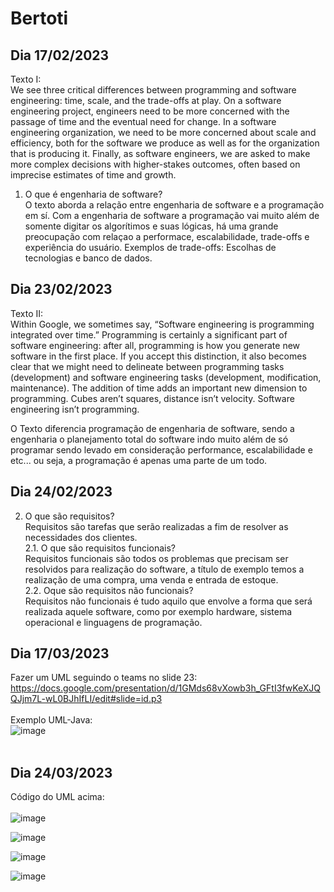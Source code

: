 # Bertoti

## Dia 17/02/2023</br>
Texto I:</br>
We see three critical differences between programming and software engineering: time, scale, and the trade-offs at play.   On a software engineering project, engineers need to be more concerned with the passage of time and the eventual need for change. In a software engineering organization, we need to be more concerned about scale and efficiency, both for the software we produce as well as for the organization that is producing it. Finally, as software engineers, we are asked to make more complex decisions with higher-stakes outcomes, often based on imprecise estimates of time and growth.

1. O que é engenharia de software?</br>
O texto aborda a relação entre engenharia de software e a programação em sí. Com a engenharia de software a programação vai muito além de somente digitar os algorítimos e suas lógicas, há uma grande preocupação com relaçao a performace, escalabilidade, trade-offs e experiência do usuário. Exemplos de trade-offs: Escolhas de tecnologias e banco de dados.

## Dia 23/02/2023</br>
Texto II:</br>
Within Google, we sometimes say, “Software engineering is programming integrated over time.” Programming  is certainly a significant part of software engineering: after all, programming is how you generate new software in the first place. If you accept this distinction, it also becomes clear that we might need to delineate between programming tasks (development) and software engineering tasks (development, modification, maintenance). The addition of time adds an important new dimension to programming. Cubes aren’t squares, distance isn’t velocity. Software engineering isn’t programming.

O Texto diferencia programação de engenharia de software, sendo a engenharia o planejamento total do software indo muito além de só programar sendo levado em consideração performance, escalabilidade e etc... ou seja, a programação é apenas uma parte de um todo.

## Dia 24/02/2023
2. O que são requisitos?</br>
Requisitos são tarefas que serão realizadas a fim de resolver as necessidades dos clientes.</br>
2.1. O que são requisitos funcionais?</br>
Requisitos funcionais são todos os problemas que precisam ser resolvidos para realização do software, a título de exemplo temos a realização de uma compra, uma venda e entrada de estoque.</br>
2.2. Oque são requisitos não funcionais?</br>
Requisitos não funcionais é tudo aquilo que envolve a forma que será realizada aquele software, como por exemplo hardware, sistema operacional e linguagens de programação.

## Dia 17/03/2023
Fazer um UML seguindo o teams no slide 23: </br>
https://docs.google.com/presentation/d/1GMds68vXowb3h_GFtI3fwKeXJQQJjm7L-wL0BJhIfLI/edit#slide=id.p3</br>
</br>
Exemplo UML-Java: </br>
![image](https://user-images.githubusercontent.com/111640323/236446392-faf47d90-6631-4cc0-a7d6-ef54e5938ee0.png)</br>
</br>

## Dia 24/03/2023
Código do UML acima:</br>
</br>
![image](https://user-images.githubusercontent.com/111640323/236559935-6a7f2ec6-164f-44f7-809a-0538746bcda5.png)

![image](https://user-images.githubusercontent.com/111640323/236560027-dcad5172-fe4a-49c4-a351-c8c5eb08ee0f.png)

![image](https://user-images.githubusercontent.com/111640323/236560183-b9222fdb-be58-45bc-99db-323321b2056d.png)

![image](https://user-images.githubusercontent.com/111640323/236560243-25b8cb90-0faf-4cc0-ad6d-dcc4f4b80b67.png)


